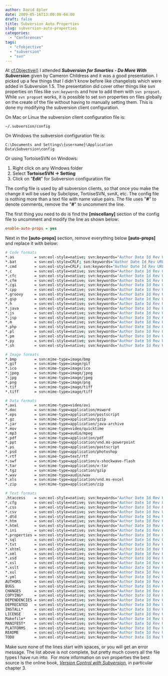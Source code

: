 ```yaml
---
author: David Epler
date: 2009-05-16T13:00:00-04:00
draft: false
title: Subversion Auto Properties
slug: subversion-auto-properties
categories:
  - "Conferences"
tags:
  - "cfobjective"
  - "subversion"
  - "svn"
---
```


At [cf.Objective()](http://www.cfobjective.com/) I attended **_Subversion for Smarties - Do More With Subversion_** given by Cameron Childress and it was a good presentation. I picked up a few things that I didn't know before like changelists which were added in Subversion 1.5. The presentation did cover other things like svn properties on files like `svn:keywords` and how to add them with `svn propset`. While `svn propset` works, it is possible to set svn properties on files globally on the create of the file without having to manually setting them. This is done my modifying the subversion client configuration.

<!--more-->

On Mac or Linux the subversion client configuration file is:
```shell
~/.subversion/config
```

On Windows the subversion configuration file is:
```shell
C:\Documents and Settings\{username}\Application Data\Subversion\config
```

Or using TortoiseSVN on Windows:

  1. Right click on any Windows folder
  2. Select **TortoiseSVN -> Setting**
  3. Click on "**Edit**" for Subversion configuration file

The config file is used by all subversion clients, so that once you make the change it will be used by Subclipse, TortiiseSVN, svnX, etc. The config file is nothing more than a text file with name value pairs. The file uses "**#**" to denote comments, remove the "**#**" to uncomment the line.
  
The first thing you need to do is find the **[miscellany]** section of the config file to uncomment and modify the line as shown below:

```ini
enable-auto-props = yes
```

Next in the **[auto-props]** section, remove everything below **[auto-props]** and replace it with below:


```bash
# Code formats
*.as         = svn:eol-style=native; svn:keywords="Author Date Id Rev URL"; svn:mime-type=text/plain
*.bat        = svn:eol-style=CRLF; svn:keywords="Author Date Id Rev URL"; svn:mime-type=text/plain; svn:executable
*.cmd        = svn:eol-style=CRLF; svn:keywords="Author Date Id Rev URL"; svn:mime-type=text/plain; svn:executable
*.c          = svn:eol-style=native; svn:keywords="Author Date Id Rev URL"; svn:mime-type=text/plain
*.cfc        = svn:eol-style=native; svn:keywords="Author Date Id Rev URL"; svn:mime-type=text/plain
*.cfm        = svn:eol-style=native; svn:keywords="Author Date Id Rev URL"; svn:mime-type=text/plain
*.cgi        = svn:eol-style=native; svn:keywords="Author Date Id Rev URL"; svn-mine-type=text/plain
*.cpp        = svn:eol-style=native; svn:keywords="Author Date Id Rev URL"; svn:mime-type=text/plain
*.groovy     = svn:eol-style=native; svn:keywords="Author Date Id Rev URL"; svn:mime-type=text/plain
*.gsp        = svn:eol-style=native; svn:keywords="Author Date Id Rev URL"; svn:mime-type=text/plain
*.h          = svn:eol-style=native; svn:keywords="Author Date Id Rev URL"; svn:mime-type=text/plain
*.java       = svn:eol-style=native; svn:keywords="Author Date Id Rev URL"; svn:mime-type=text/plain
*.js         = svn:eol-style=native; svn:keywords="Author Date Id Rev URL"; svn:mime-type=text/javascript
*.jsp        = svn:eol-style=native; svn:keywords="Author Date Id Rev URL"; svn:mime-type=text/plain
*.m          = svn:eol-style=native; svn:keywords="Author Date Id Rev URL"; svn:mime-type=text/plain
*.php        = svn:eol-style=native; svn:keywords="Author Date Id Rev URL"; svn:mime-type=text/x-php
*.pl         = svn:eol-style=native; svn:keywords="Author Date Id Rev URL"; svn:mime-type=text/x-perl; svn:executable
*.pm         = svn:eol-style=native; svn:keywords="Author Date Id Rev URL"; svn:mime-type=text/x-perl
*.py         = svn:eol-style=native; svn:keywords="Author Date Id Rev URL"; svn:mime-type=text/x-python; svn:executable
*.sh         = svn:eol-style=native; svn:keywords="Author Date Id Rev URL"; svn:mime-type=text/x-sh; svn:executable

# Image formats
*.bmp        = svn:mime-type=image/bmp
*.gif        = svn:mime-type=image/gif
*.ico        = svn:mime-type=image/ico
*.jpeg       = svn:mime-type=image/jpeg
*.jpg        = svn:mime-type=image/jpeg
*.png        = svn:mime-type=image/png
*.tif        = svn:mime-type=image/tiff
*.tiff       = svn:mime-type=image/tiff

# Data formats
*.avi        = svn:mime-type=video/avi
*.doc        = svn:mime-type=application/msword
*.eps        = svn:mime-type=application/postscript
*.gz         = svn:mime-type=application/gzip
*.jar        = svn:mime-type=application/java-archive
*.mov        = svn:mime-type=video/quicktime
*.mp3        = svn:mime-type=audio/mpeg
*.pdf        = svn:mime-type=application/pdf
*.ppt        = svn:mime-type=application/vnd.ms-powerpoint
*.ps         = svn:mime-type=application/postscript
*.psd        = svn:mime-type=application/photoshop
*.rtf        = svn:mime-type=text/rtf
*.swf        = svn:mime-type=application/x-shockwave-flash
*.tar        = svn:mime-type=application/x-tar
*.tgz        = svn:mime-type=application/gzip
*.wav        = svn:mime-type=audio/wav
*.xls        = svn:mime-type=application/vnd.ms-excel
*.zip        = svn:mime-type=application/zip

# Text formats
.htaccess    = svn:eol-style=native; svn:keywords="Author Date Id Rev URL"; svn:mime-type=text/plain
*.cfg        = svn:eol-style=native; svn:keywords="Author Date Id Rev URL"; svn:mime-type=text/plain
*.css        = svn:eol-style=native; svn:keywords="Author Date Id Rev URL"; svn:mime-type=text/css
*.csv        = svn:eol-style=native; svn:keywords="Author Date Id Rev URL"; svn:mime-type=text/plain
*.dtd        = svn:eol-style=native; svn:keywords="Author Date Id Rev URL"; svn:mime-type=text/xml
*.htm        = svn:eol-style=native; svn:keywords="Author Date Id Rev URL"; svn:mime-type=text/html
*.html       = svn:eol-style=native; svn:keywords="Author Date Id Rev URL"; svn:mime-type=text/html
*.ini        = svn:eol-style=native; svn:keywords="Author Date Id Rev URL"; svn:mime-type=text/plain
*.properties = svn:eol-style=native; svn:keywords="Author Date Id Rev URL"; svn:mime-type=text/plain
*.sql        = svn:eol-style=native; svn:keywords="Author Date Id Rev URL"; svn:mime-type=text/x-sql
*.txt        = svn:eol-style=native; svn:keywords="Author Date Id Rev URL"; svn:mime-type=text/plain
*.xhtml      = svn:eol-style=native; svn:keywords="Author Date Id Rev URL"; svn:mime-type=text/xhtml+xml
*.xml        = svn:eol-style=native; svn:keywords="Author Date Id Rev URL"; svn:mime-type=text/xml
*.xsd        = svn:eol-style=native; svn:keywords="Author Date Id Rev URL"; svn:mime-type=text/xml
*.xsl        = svn:eol-style=native; svn:keywords="Author Date Id Rev URL"; svn:mime-type=text/xml
*.xslt       = svn:eol-style=native; svn:keywords="Author Date Id Rev URL"; svn:mime-type=text/xml
*.xul        = svn:eol-style=native; svn:keywords="Author Date Id Rev URL"; svn:mime-type=text/xul
*.yml        = svn:eol-style=native; svn:keywords="Author Date Id Rev URL"; svn:mime-type=text/plain
AUTHORS      = svn:eol-style=native; svn:keywords="Author Date Id Rev URL"; svn:mime-type=text/plain
BUGS         = svn:eol-style=native; svn:keywords="Author Date Id Rev URL"; svn:mime-type=text/plain
CHANGES      = svn:eol-style=native; svn:keywords="Author Date Id Rev URL"; svn:mime-type=text/plain
COPYING*     = svn:eol-style=native; svn:keywords="Author Date Id Rev URL"; svn:mime-type=text/plain
DEPENDENCIES = svn:eol-style=native; svn:keywords="Author Date Id Rev URL"; svn:mime-type=text/plain
DEPRECATED   = svn:eol-style=native; svn:keywords="Author Date Id Rev URL"; svn:mime-type=text/plain
INSTALL*     = svn:eol-style=native; svn:keywords="Author Date Id Rev URL"; svn:mime-type=text/plain
LICENSE      = svn:eol-style=native; svn:keywords="Author Date Id Rev URL"; svn:mime-type=text/plain
Makefile*    = svn:eol-style=native; svn:keywords="Author Date Id Rev URL"; svn:mime-type=text/plain
MANIFEST*    = svn:eol-style=native; svn:keywords="Author Date Id Rev URL"; svn:mime-type=text/plain
PLATFORMS    = svn:eol-style=native; svn:keywords="Author Date Id Rev URL"; svn:mime-type=text/plain
README       = svn:eol-style=native; svn:keywords="Author Date Id Rev URL"; svn:mime-type=text/plain
TODO         = svn:eol-style=native; svn:keywords="Author Date Id Rev URL"; svn:mime-type=text/plain
```

Make sure none of the lines start with spaces, or you will get an error message. The list above is not complete, but pretty much covers all the file types I have run into.  For more information on svn properties the best source is the online book, _[Version Control with Subversion](http://svnbook.red-bean.com/en/1.5/index.html)_, in particular chapter 3.